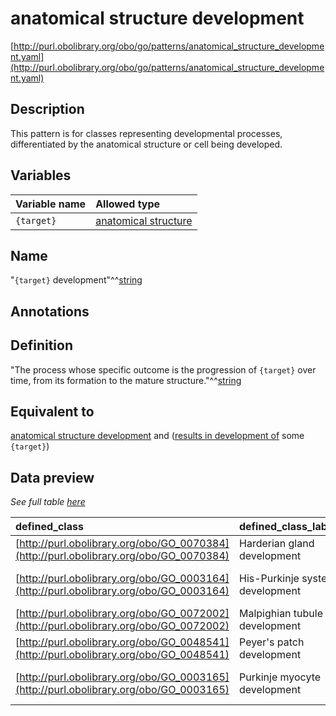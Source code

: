 # anatomical structure development

[http://purl.obolibrary.org/obo/go/patterns/anatomical_structure_development.yaml](http://purl.obolibrary.org/obo/go/patterns/anatomical_structure_development.yaml)

## Description

This pattern is for classes representing developmental processes, differentiated by the anatomical structure or cell being developed.




## Variables

| Variable name | Allowed type |
|:--------------|:-------------|
| `{target}` | [anatomical structure](http://purl.obolibrary.org/obo/UBERON_0000061) |

## Name

"`{target}` development"^^[string](http://www.w3.org/2001/XMLSchema#string)

## Annotations



## Definition

"The process whose specific outcome is the progression of `{target}` over time, from its formation to the mature structure."^^[string](http://www.w3.org/2001/XMLSchema#string)

## Equivalent to

[anatomical structure development](http://purl.obolibrary.org/obo/GO_0048856)  and ([results in development of](http://purl.obolibrary.org/obo/RO_0002296) some `{target}`)







## Data preview

*See full table [here](https://github.com/geneontology/go-ontology/tree/master/src/design_patterns/anatomical_structure_development.tsv)*

| defined_class | defined_class_label | target | target_label |
|:--|:--|:--|:--|
| [http://purl.obolibrary.org/obo/GO_0070384](http://purl.obolibrary.org/obo/GO_0070384) | Harderian gland development | [http://purl.obolibrary.org/obo/UBERON_0004187](http://purl.obolibrary.org/obo/UBERON_0004187) | Harderian gland |
| [http://purl.obolibrary.org/obo/GO_0003164](http://purl.obolibrary.org/obo/GO_0003164) | His-Purkinje system development | [http://purl.obolibrary.org/obo/UBERON_0004146](http://purl.obolibrary.org/obo/UBERON_0004146) | His-Purkinje system |
| [http://purl.obolibrary.org/obo/GO_0072002](http://purl.obolibrary.org/obo/GO_0072002) | Malpighian tubule development | [http://purl.obolibrary.org/obo/UBERON_0001054](http://purl.obolibrary.org/obo/UBERON_0001054) | Malpighian tubule |
| [http://purl.obolibrary.org/obo/GO_0048541](http://purl.obolibrary.org/obo/GO_0048541) | Peyer's patch development | [http://purl.obolibrary.org/obo/UBERON_0001211](http://purl.obolibrary.org/obo/UBERON_0001211) | Peyer's patch |
| [http://purl.obolibrary.org/obo/GO_0003165](http://purl.obolibrary.org/obo/GO_0003165) | Purkinje myocyte development | [http://purl.obolibrary.org/obo/UBERON_0002354](http://purl.obolibrary.org/obo/UBERON_0002354) | cardiac Purkinje fiber |

